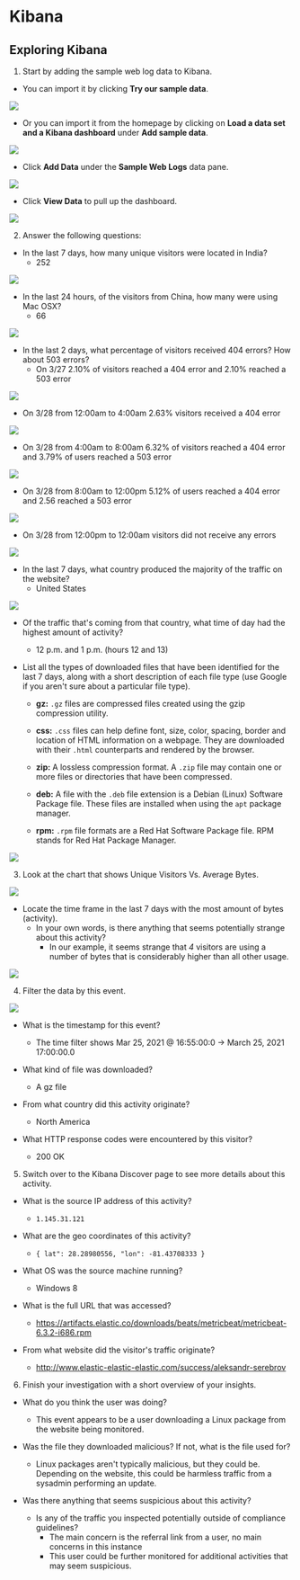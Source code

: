 # Kibana

## Exploring Kibana

1. Start by adding the sample web log data to Kibana.

- You can import it by clicking **Try our sample data**.

![](Images/Welcome.png)

- Or you can import it from the homepage by clicking on **Load a data set and a Kibana dashboard** under **Add sample data**.

![](Images/add-data.png)

- Click **Add Data** under the **Sample Web Logs** data pane.

![](Images/sampledata.png)

- Click **View Data** to pull up the dashboard.

![](Images/view-data.png)

2. Answer the following questions:

- In the last 7 days, how many unique visitors were located in India?
  - 252

![](Images/unique-visitors.png)


- In the last 24 hours, of the visitors from China, how many were using Mac OSX?
  - 66

![](Images/cn-mac-osx.png)

- In the last 2 days, what percentage of visitors received 404 errors? How about 503 errors?
  - On 3/27 2.10% of visitors reached a 404 error and 2.10% reached a 503 error  

![](Images/status-3-27.png)

  - On 3/28 from 12:00am to 4:00am 2.63% visitors received a 404 error

![](Images/status-3-28-0-4.png)

  - On 3/28 from 4:00am to 8:00am 6.32% of visitors reached a 404 error and 3.79% of users reached a 503 error

![](Images/status-3-28-4-8.png)

  - On 3/28 from 8:00am to 12:00pm 5.12% of users reached a 404 error and 2.56 reached a 503 error

![](Images/status-3-28-8-12.png)

  - On 3/28 from 12:00pm to 12:00am visitors did not receive any errors

![](Images/status-3-28-12-24.png)

- In the last 7 days, what country produced the majority of the traffic on the website?
  - United States

![](Images/traffic-majority.png)

- Of the traffic that's coming from that country, what time of day had the highest amount of activity?
  - 12 p.m. and 1 p.m. (hours 12 and 13)

- List all the types of downloaded files that have been identified for the last 7 days, along with a short description of each file type (use Google if you aren't sure about a particular file type).

  - **gz:** `.gz` files are compressed files created using the gzip compression utility.

  - **css:** `.css` files can help define font, size, color, spacing, border and location of HTML information on a webpage. They are downloaded with their `.html` counterparts and rendered by the browser.

  - **zip:** A lossless compression format. A `.zip` file may contain one or more files or directories that have been compressed.

  - **deb:** A file with the `.deb` file extension is a Debian (Linux) Software Package file. These files are installed when using the `apt` package manager.

  - **rpm:** `.rpm` file formats are a Red Hat Software Package file. RPM stands for Red Hat Package Manager.

![](Images/downloaded-files.png)

3. Look at the chart that shows Unique Visitors Vs. Average Bytes.

![](Images/users-vs-bytes.png)

- Locate the time frame in the last 7 days with the most amount of bytes (activity).
  - In your own words, is there anything that seems potentially strange about this activity?
    - In our example, it seems strange that _4_ visitors are using a number of bytes that is considerably higher than all other usage.

![](Images/usage.png)

4. Filter the data by this event.

![](Images/event-details.png)

- What is the timestamp for this event?
  - The time filter shows Mar 25, 2021 @ 16:55:00:0 -> March 25, 2021 17:00:00.0

- What kind of file was downloaded?
  - A gz file

- From what country did this activity originate?
  - North America

- What HTTP response codes were encountered by this visitor?
  - 200 OK


5. Switch over to the Kibana Discover page to see more details about this activity.
- What is the source IP address of this activity?
  - `1.145.31.121`

- What are the geo coordinates of this activity?
  - `{ lat": 28.28980556, "lon": -81.43708333 }`

- What OS was the source machine running?
  - Windows 8

- What is the full URL that was accessed?
  - https://artifacts.elastic.co/downloads/beats/metricbeat/metricbeat-6.3.2-i686.rpm

- From what website did the visitor's traffic originate?
  - http://www.elastic-elastic-elastic.com/success/aleksandr-serebrov


6. Finish your investigation with a short overview of your insights.
- What do you think the user was doing?
  - This event appears to be a user downloading a Linux package from the website being monitored.

- Was the file they downloaded malicious? If not, what is the file used for?
  - Linux packages aren't typically malicious, but they could be. Depending on the website, this could be harmless traffic from a sysadmin performing an update.

- Was there anything that seems suspicious about this activity?
  - Is any of the traffic you inspected potentially outside of compliance guidelines?
    - The main concern is the referral link from a user, no main concerns in this instance
    -  This user could be further monitored for additional activities that may seem suspicious.
